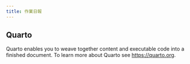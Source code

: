 ```yaml
---
title: 作業日報
---
```


## Quarto

Quarto enables you to weave together content and executable code into a finished document. To learn more about Quarto see <https://quarto.org>.
